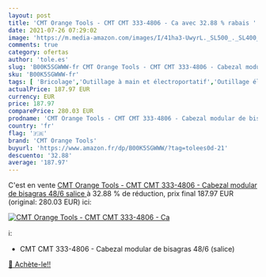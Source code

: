 ```yaml
---
layout: post
title: 'CMT Orange Tools - CMT CMT 333-4806 - Ca avec 32.88 % rabais '
date: 2021-07-26 07:29:02
image: 'https://m.media-amazon.com/images/I/41ha3-UwyrL._SL500_._SL400_.jpg'
comments: true
category: ofertas
author: 'tole.es'
slug: 'B00K5SGWWW-fr CMT Orange Tools - CMT CMT 333-4806 - Cabezal modular de...'
sku: 'B00K5SGWWW-fr'
tags: [ 'Bricolage','Outillage à main et électroportatif','Outillage électroportatif','Perceuses à colonne','Perceuses à colonne stationnaires','cmt orange tools', ]
actualPrice: 187.97 EUR
currency: EUR
price: 187.97
comparePrice: 280.03 EUR
prodname: 'CMT Orange Tools - CMT CMT 333-4806 - Cabezal modular de bisagras 48/6  salice '
country: 'fr'
flag: '🇫🇷'
brand: 'CMT Orange Tools'
buyurl: 'https://www.amazon.fr/dp/B00K5SGWWW/?tag=tolees0d-21'
descuento: '32.88'
average: '187.97'
---
```


C'est en vente [CMT Orange Tools - CMT CMT 333-4806 - Cabezal modular de bisagras 48/6  salice ](https://www.amazon.fr/dp/B00K5SGWWW/?tag=tolees0d-21)  à  32.88 % de réduction, prix final  187.97 EUR (original: 280.03 EUR) ici:

[![CMT Orange Tools - CMT CMT 333-4806 - Ca](https://m.media-amazon.com/images/I/41ha3-UwyrL._SL500_._SL400_.jpg)](https://www.amazon.fr/dp/B00K5SGWWW/?tag=tolees0d-21)

ℹ️:

- CMT CMT 333-4806 - Cabezal modular de bisagras 48/6 (salice)

[🛒 Achète-le!!](https://www.amazon.fr/dp/B00K5SGWWW/?tag=tolees0d-21)
